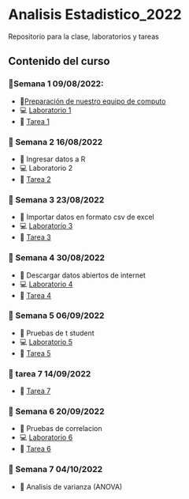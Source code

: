 # Analisis Estadistico_2022

Repositorio para la clase, laboratorios y tareas

## Contenido del curso

### :date:Semana 1 09/08/2022:
+ :notebook:[Preparación de nuestro equipo de computo](Clases/Clase1.R)
+ :computer: [Laboratorio 1](Laboratorios/Laboratorio01_JorgeLuna.R)
+ :school_satchel: [Tarea 1](Tareas/Tarea01_JorgeAlexisLunaRobles.R)

### :date: Semana 2 16/08/2022
+ :notebook: Ingresar datos a R
+ :computer: Laboratorio 2
+ :school_satchel: [Tarea 2](Tareas/Tarea02_JorgeAlexisLunaRobles.R)

### :date: Semana 3 23/08/2022
+ :notebook: Importar datos en formato csv de excel
+ :computer: [Laboratorio 3](Laboratorios/Laboratorio02_JorgeLuna.R)
+ :school_satchel: [Tarea 3](Tareas/Tarea03_JorgeAlexisLunaRobles.R)

### :date: Semana 4 30/08/2022
+ :notebook: Descargar datos abiertos de internet
+ :computer: [Laboratorio 4](Laboratorios/Laboratorio04_JorgeLuna.R)
+ :school_satchel: [Tarea 4](Tareas/Tarea04_JorgeAlexisLunaRobles.R) 

### :date: Semana 5 06/09/2022
+ :notebook: Pruebas de t student
+ :computer: [Laboratorio 5](Laboratorios/Laboratorio05_JorgeLuna.R)
+ :school_satchel: [Tarea 5](Tareas/Tarea05_JorgeAlexisLunaRobles.R)

### :date: tarea 7  14/09/2022
+ :school_satchel: [Tarea 7](Tareas/Tarea05_JorgeAlexisLunaRobles.R)

### :date: Semana 6 20/09/2022
+ :notebook: Pruebas de correlacion
+ :computer: [Laboratorio 6](Laboratorios/Laboratorio06_JorgeLuna.R)
+ :school_satchel: [Tarea 6](Tareas/Tarea06_JorgeAlexisLunaRobles.R)

### :date: Semana 7 04/10/2022
+ :notebook: Analisis de varianza (ANOVA)

